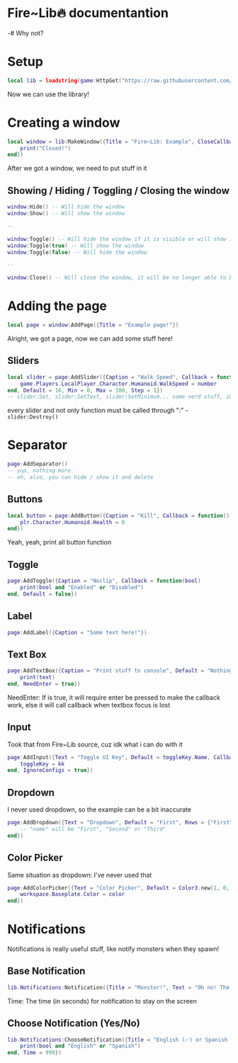 # Fire~Lib🔥 documentantion
-# Why not?

# Setup
```lua
local lib = loadstring(game:HttpGet("https://raw.githubusercontent.com/InfernusScripts/Fire-Hub/main/Core/UI-Library"))()
```
Now we can use the library!

# Creating a window
```lua
local window = lib:MakeWindow({Title = "Fire~Lib: Example", CloseCallback = function()
	print("Closed!")
end})
```

After we got a window, we need to put stuff in it
## Showing / Hiding / Toggling / Closing the window
```lua
window:Hide() -- Will hide the window
window:Show() -- Will show the window

--

window:Toggle() -- Will hide the window if it is visible or will show it if it is not
window:Toggle(true) -- Will show the window
window:Toggle(false) -- Will hide the window

--

window:Close() -- Will close the window, it will be no longer able to be shown again. Calls CloseCallback. In our situation it will print "Closed!" into F9 console
```

# Adding the page
```lua
local page = window:AddPage({Title = "Example page!"})
```
Alright, we got a page, now we can add some stuff here!

## Sliders
```lua
local slider = page:AddSlider({Caption = "Walk Speed", Callback = function(number)
	game.Players.LocalPlayer.Character.Humanoid.WalkSpeed = number
end, Default = 16, Min = 0, Max = 100, Step = 1})
-- slider:Set, slider:SetText, slider:SetMinimum... some nerd stuff, im lazy to type it in there. You can see it using `for i,v in slider do print(i)`.
```
every slider and not only function must be called through ":" - `slider:Destroy()`

# Separator
```lua
page:AddSeparator()
-- yup, nothing more.
-- oh, also, you can hide / show it and delete
```

## Buttons
```lua
local button = page:AddButton({Caption = "Kill", Callback = function()
	plr.Character.Humanoid.Health = 0
end})
```
Yeah, yeah, print all button function 

## Toggle
```lua
page:AddToggle({Caption = "Noclip", Callback = function(bool)
	print(bool and "Enabled" or "Disabled")
end, Default = false})
```

## Label
```lua
page:AddLabel({Caption = "Some text here!"})
```

## Text Box
```lua
page:AddTextBox({Caption = "Print stuff to console", Default = "Nothing!", Callback = function(text)
	print(text)
end, NeedEnter = true})
```
NeedEnter: If is true, it will require enter be pressed to make the callback work, else it will call callback when textbox focus is lost

## Input
Took that from Fire~Lib source, cuz idk what i can do with it
```lua
page:AddInput({Text = "Toggle UI Key", Default = toggleKey.Name, Callback = function(kk)
	toggleKey = kk
end, IgnoreConfigs = true})
```

## Dropdown
I never used dropdown, so the example can be a bit inaccurate
```lua
page:AddDropdown({Text = "Dropdown", Default = "First", Rows = {"First", "Second", "Third"}, Callback = function(name)
	-- "name" will be "First", "Second" or "Third"
end})
```

## Color Picker
Same situation as dropdown: I've never used that
```lua
page:AddColorPicker({Text = "Color Picker", Default = Color3.new(1, 0, 0.5), Callback = function(color)
	workspace.Baseplate.Color = color
end})
```

# Notifications
Notifications is really useful stuff, like notify monsters when they spawn!

## Base Notification
```lua
lib.Notifications:Notification({Title = "Monster!", Text = "Oh no! The monster has spawned!", Time = 20})
```
Time: The time (in seconds) for notification to stay on the screen

## Choose Notification (Yes/No)
```lua
lib.Notifications:ChooseNotification({Title = "English (✅) or Spanish (❌)", Text = "ENGLISH OR SPANISH?", Callback = function(bool)
	print(bool and "English" or "Spanish")
end, Time = 999})
```
